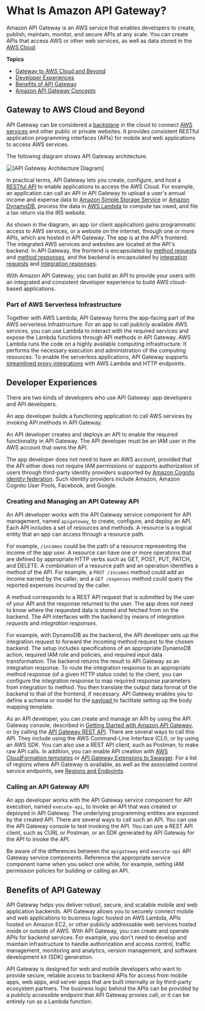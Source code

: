 # What Is Amazon API Gateway?<a name="welcome"></a>

 Amazon API Gateway is an AWS service that enables developers to create, publish, maintain, monitor, and secure APIs at any scale\. You can create APIs that access AWS or other web services, as well as data stored in the [AWS Cloud](https://aws.amazon.com/what-is-cloud-computing/)\.

**Topics**
+ [Gateway to AWS Cloud and Beyond](#api-gateway-overview-aws-backbone)
+ [Developer Experiences](#api-gateway-overview-developer-experience)
+ [Benefits of API Gateway](#api-gateway-overview-benefits)
+ [Amazon API Gateway Concepts](api-gateway-basic-concept.md)

## Gateway to AWS Cloud and Beyond<a name="api-gateway-overview-aws-backbone"></a>

API Gateway can be considered a [backplane](https://en.wikipedia.org/wiki/Backplane) in the cloud to connect [AWS services](https://aws.amazon.com/) and other public or private websites\. It provides consistent RESTful application programming interfaces \(APIs\) for mobile and web applications to access AWS services\. 

The following diagram shows API Gateway architecture\. 

![\[API Gateway Architecture Diagram\]](http://docs.aws.amazon.com/apigateway/latest/developerguide/images/BackplaneArch.png)

 In practical terms, API Gateway lets you create, configure, and host a [RESTful API](http://docs.aws.amazon.com/apigateway/api-reference/resource/rest-api/) to enable applications to access the AWS Cloud\. For example, an application can call an API in API Gateway to upload a user's annual income and expense data to [Amazon Simple Storage Service](http://docs.aws.amazon.com/AmazonS3/latest/dev/welcome.html) or [Amazon DynamoDB](http://docs.aws.amazon.com/amazondynamodb/latest/developerguide/welcome.html), process the data in [AWS Lambda](http://docs.aws.amazon.com/lambda/latest/dg/welcome.html) to compute tax owed, and file a tax return via the IRS website\. 

As shown in the diagram, an app \(or client application\) gains programmatic access to AWS services, or a website on the internet, through one or more APIs, which are hosted in API Gateway\. The app is at the API's frontend\. The integrated AWS services and websites are located at the API's backend\. In API Gateway, the frontend is encapsulated by [method requests](http://docs.aws.amazon.com/apigateway/api-reference/resource/method/) and [method responses](http://docs.aws.amazon.com/apigateway/api-reference/resource/method-response/), and the backend is encapsulated by [integration requests](http://docs.aws.amazon.com/apigateway/api-reference/resource/integration/) and [integration responses](http://docs.aws.amazon.com/apigateway/api-reference/resource/integration-response/)\. 

With Amazon API Gateway, you can build an API to provide your users with an integrated and consistent developer experience to build AWS cloud\-based applications\. 

### Part of AWS Serverless Infrastructure<a name="api-gateway-overview-a-serverless-pillar"></a>

 Together with AWS Lambda, API Gateway forms the app\-facing part of the AWS serverless infrastructure\. For an app to call publicly available AWS services, you can use Lambda to interact with the required services and expose the Lambda functions through API methods in API Gateway\. AWS Lambda runs the code on a highly available computing infrastructure\. It performs the necessary execution and administration of the computing resources\. To enable the serverless applications, API Gateway supports [streamlined proxy integrations](api-gateway-set-up-simple-proxy.md) with AWS Lambda and HTTP endpoints\. 

## Developer Experiences<a name="api-gateway-overview-developer-experience"></a>

There are two kinds of developers who use API Gateway: app developers and API developers\.

An app developer builds a functioning application to call AWS services by invoking API methods in API Gateway\.

An API developer creates and deploys an API to enable the required functionality in API Gateway\. The API developer must be an IAM user in the AWS account that owns the API\.

The app developer does not need to have an AWS account, provided that the API either does not require IAM permissions or supports authorization of users through third\-party identity providers supported by [Amazon Cognito identity federation](http://docs.aws.amazon.com/cognito/latest/developerguide/cognito-identity.html)\. Such identity providers include Amazon, Amazon Cognito User Pools, Facebook, and Google\.

### Creating and Managing an API Gateway API<a name="api-gateway-overview-developer-experience-managing-api"></a>

An API developer works with the API Gateway service component for API management, named `apigateway`, to create, configure, and deploy an API\. Each API includes a set of resources and methods\. A resource is a logical entity that an app can access through a resource path\. 

For example, `/incomes` could be the path of a resource representing the income of the app user\. A resource can have one or more operations that are defined by appropriate HTTP verbs such as GET, POST, PUT, PATCH, and DELETE\. A combination of a resource path and an operation identifies a method of the API\. For example, a `POST /incomes` method could add an income earned by the caller, and a `GET /expenses` method could query the reported expenses incurred by the caller\. 

A method corresponds to a REST API request that is submitted by the user of your API and the response returned to the user\. The app does not need to know where the requested data is stored and fetched from on the backend\. The API interfaces with the backend by means of *integration requests* and *integration responses*\. 

For example, with DynamoDB as the backend, the API developer sets up the integration request to forward the incoming method request to the chosen backend\. The setup includes specifications of an appropriate DynamoDB action, required IAM role and policies, and required input data transformation\. The backend returns the result to API Gateway as an integration response\. To route the integration response to an appropriate method response \(of a given HTTP status code\) to the client, you can configure the integration response to map required response parameters from integration to method\. You then translate the output data format of the backend to that of the frontend, if necessary\. API Gateway enables you to define a schema or model for the [payload ](https://en.wikipedia.org/wiki/Payload_(computing)) to facilitate setting up the body mapping template\.

 As an API developer, you can create and manage an API by using the API Gateway console, described in [Getting Started with Amazon API Gateway](getting-started.md), or by calling the [API Gateway REST API](api-ref.md)\. There are several ways to call this API\. They include using the AWS Command\-Line Interface \(CLI\), or by using an AWS SDK\. You can also use a REST API client, such as Postman, to make raw API calls\. In addition, you can enable API creation with [AWS CloudFormation templates](http://docs.aws.amazon.com/AWSCloudFormation/latest/UserGuide/template-reference.html) or [API Gateway Extensions to Swagger](api-gateway-swagger-extensions.md)\. For a list of regions where API Gateway is available, as well as the associated control service endpoints, see [Regions and Endpoints](http://docs.aws.amazon.com/general/latest/gr/rande.html#apigateway_region)\. 

### Calling an API Gateway API<a name="api-gateway-overview-developer-experience-invoking-api"></a>

An app developer works with the API Gateway service component for API execution, named `execute-api`, to invoke an API that was created or deployed in API Gateway\. The underlying programming entities are exposed by the created API\. There are several ways to call such an API\. You can use the API Gateway console to test invoking the API\. You can use a REST API client, such as CURL or Postman, or an SDK generated by API Gateway for the API to invoke the API\.

Be aware of the differences between the `apigateway` and `execute-api` API Gateway service components\. Reference the appropriate service component name when you select one while, for example, setting IAM permission policies for building or calling an API\.

## Benefits of API Gateway<a name="api-gateway-overview-benefits"></a>

API Gateway helps you deliver robust, secure, and scalable mobile and web application backends\. API Gateway allows you to securely connect mobile and web applications to business logic hosted on AWS Lambda, APIs hosted on Amazon EC2, or other publicly addressable web services hosted inside or outside of AWS\. With API Gateway, you can create and operate APIs for backend services\. For example, you don't need to develop and maintain infrastructure to handle authorization and access control, traffic management, monitoring and analytics, version management, and software development kit \(SDK\) generation\.

 API Gateway is designed for web and mobile developers who want to provide secure, reliable access to backend APIs for access from mobile apps, web apps, and server apps that are built internally or by third\-party ecosystem partners\. The business logic behind the APIs can be provided by a publicly accessible endpoint that API Gateway proxies call, or it can be entirely run as a Lambda function\. 